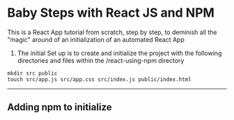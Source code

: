 

# Baby Steps with React JS and NPM
This is a React App tutorial from scratch, step by step, to deminish all the "magic" around of an initialization of an automated React App

1. The initial Set up is to create and initialize the project with the following directories and files within the /react-using-npm directory
```
mkdir src public
touch src/app.js src/app.css src/index.js public/index.html
```
---

## Adding npm to initialize 
